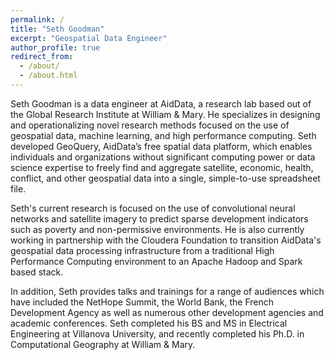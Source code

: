 ```yaml
---
permalink: /
title: "Seth Goodman"
excerpt: "Geospatial Data Engineer"
author_profile: true
redirect_from:
  - /about/
  - /about.html
---
```


Seth Goodman is a data engineer at AidData, a research lab based out of the Global Research Institute at William & Mary. He specializes in designing and operationalizing novel research methods focused on the use of geospatial data, machine learning, and high performance computing. Seth developed GeoQuery, AidData’s free spatial data platform, which enables individuals and organizations without significant computing power or data science expertise to freely find and aggregate satellite, economic, health, conflict, and other geospatial data into a single, simple-to-use spreadsheet file.

Seth's current research is focused on the use of convolutional neural networks and satellite imagery to predict sparse development indicators such as poverty and non-permissive environments. He is also currently working in partnership with the Cloudera Foundation to transition AidData's geospatial data processing infrastructure from a traditional High Performance Computing environment to an Apache Hadoop and Spark based stack.

In addition, Seth provides talks and trainings for a range of audiences which have included the NetHope Summit, the World Bank, the French Development Agency as well as numerous other development agencies and academic conferences. Seth completed his BS and MS in Electrical Engineering at Villanova University, and recently completed his Ph.D. in Computational Geography at William & Mary.
